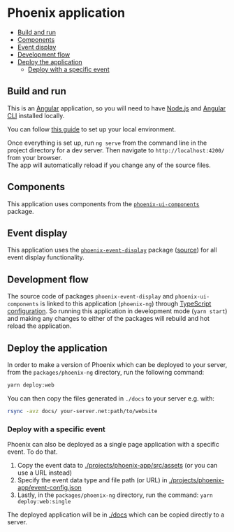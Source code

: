 # Phoenix application

* [Build and run](#build-and-run)
* [Components](#components)
* [Event display](#event-display)
* [Development flow](#development-flow)
* [Deploy the application](#deploy-the-application)
  * [Deploy with a specific event](#deploy-with-a-specific-event)

## Build and run

This is an [Angular](https://angular.io) application, so you will need to have [Node.js](https://nodejs.org/en/) and [Angular CLI](https://github.com/angular/angular-cli) installed locally.

You can follow [this guide](https://angular.io/guide/setup-local) to set up your local environment.

Once everything is set up, run `ng serve` from the command line in the project directory for a dev server. Then navigate to `http://localhost:4200/` from your browser.  
The app will automatically reload if you change any of the source files.

## Components

This application uses components from the [`phoenix-ui-components`](https://github.com/HSF/phoenix/tree/master/packages/phoenix-ng/projects/phoenix-ui-components) package.

## Event display

This application uses the [`phoenix-event-display`](https://www.npmjs.com/package/phoenix-event-display) package ([source](https://github.com/HSF/phoenix/tree/master/packages/phoenix-event-display)) for all event display functionality.

## Development flow

The source code of packages `phoenix-event-display` and `phoenix-ui-components` is linked to this application (`phoenix-ng`) through [TypeScript configuration](./tsconfig.json). So running this application in development mode (`yarn start`) and making any changes to either of the packages will rebuild and hot reload the application.

## Deploy the application

In order to make a version of Phoenix which can be deployed to your server, from the `packages/phoenix-ng` directory, run the following command:

```sh
yarn deploy:web
```

You can then copy the files generated in `./docs` to your server e.g. with:

```sh
rsync -avz docs/ your-server.net:path/to/website
```

### Deploy with a specific event

Phoenix can also be deployed as a single page application with a specific event. To do that.

1. Copy the event data to [./projects/phoenix-app/src/assets](./projects/phoenix-app/src/assets) (or you can use a URL instead)
1. Specify the event data type and file path (or URL) in [./projects/phoenix-app/event-config.json](./projects/phoenix-app/event-config.json)
1. Lastly, in the `packages/phoenix-ng` directory, run the command: `yarn deploy:web:single`

The deployed application will be in [./docs](./docs) which can be copied directly to a server.
